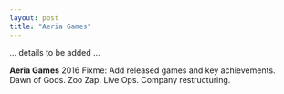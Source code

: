 ```yaml
---
layout: post
title: "Aeria Games"
---
```

... details to be added ...

**Aeria Games**
2016 Fixme: Add released games and key achievements. Dawn of Gods. Zoo Zap. 
Live Ops. Company restructuring.

